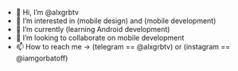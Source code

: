 - 👋 Hi, I’m @alxgrbtv
- 👀 I’m interested in (mobile design) and (mobile development)
- 🌱 I’m currently (learning Android development)
- 💞️ I’m looking to collaborate on mobile development
- 📫 How to reach me -> (telegram == @alxgrbtv) or (instagram == @iamgorbatoff)

<!---
alxgrbtv/alxgrbtv is a ✨ special ✨ repository because its `README.md` (this file) appears on your GitHub profile.
You can click the Preview link to take a look at your changes.
--->
